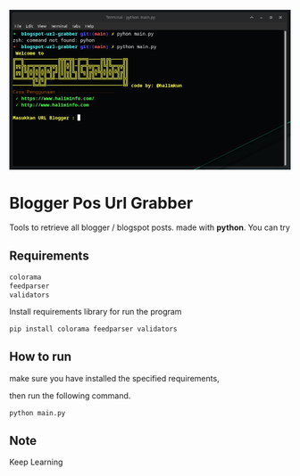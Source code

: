 ![demo image](./assets/image.png)
# Blogger Pos Url Grabber
Tools to retrieve all blogger / blogspot posts. made with **python**. You can try

## Requirements

```
colorama
feedparser
validators
```

Install requirements library for run the program
``` python
pip install colorama feedparser validators
```

## How to run

make sure you have installed the specified requirements,

then run the following command.
``` python
python main.py
```

## Note

Keep Learning
